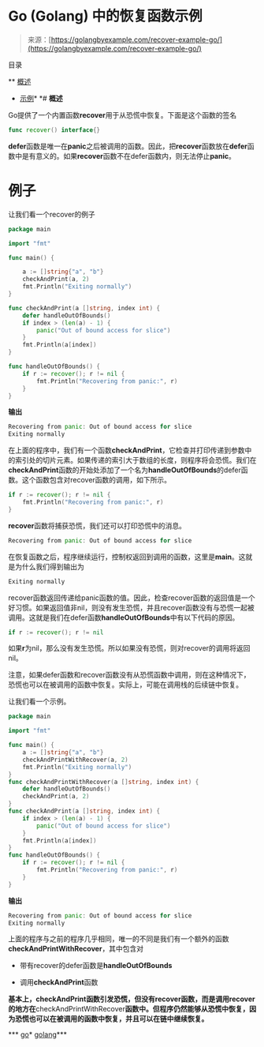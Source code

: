 <!--yml

类别：未分类

日期：2024-10-13 06:26:37

-->

# Go (Golang) 中的恢复函数示例

> 来源：[https://golangbyexample.com/recover-example-go/](https://golangbyexample.com/recover-example-go/)

目录

**   [概述](#Overview "Overview")

+   [示例](#Example "Example")*  *# **概述**

Go提供了一个内置函数**recover**用于从恐慌中恢复。下面是这个函数的签名

```go
func recover() interface{}
```

**defer**函数是唯一在**panic**之后被调用的函数。因此，把**recover**函数放在**defer**函数中是有意义的。如果**recover**函数不在defer函数内，则无法停止**panic**。

# **例子**

让我们看一个recover的例子

```go
package main

import "fmt"

func main() {

	a := []string{"a", "b"}
	checkAndPrint(a, 2)
	fmt.Println("Exiting normally")
}

func checkAndPrint(a []string, index int) {
	defer handleOutOfBounds()
	if index > (len(a) - 1) {
		panic("Out of bound access for slice")
	}
	fmt.Println(a[index])
}

func handleOutOfBounds() {
	if r := recover(); r != nil {
		fmt.Println("Recovering from panic:", r)
	}
}
```

**输出**

```go
Recovering from panic: Out of bound access for slice
Exiting normally
```

在上面的程序中，我们有一个函数**checkAndPrint**，它检查并打印传递到参数中的索引处的切片元素。如果传递的索引大于数组的长度，则程序将会恐慌。我们在**checkAndPrint**函数的开始处添加了一个名为**handleOutOfBounds**的defer函数。这个函数包含对recover函数的调用，如下所示。

```go
if r := recover(); r != nil {
    fmt.Println("Recovering from panic:", r)
}
```

**recover**函数将捕获恐慌，我们还可以打印恐慌中的消息。

```go
Recovering from panic: Out of bound access for slice
```

在恢复函数之后，程序继续运行，控制权返回到调用的函数，这里是**main**。这就是为什么我们得到输出为

```go
Exiting normally
```

recover函数返回传递给panic函数的值。因此，检查recover函数的返回值是一个好习惯。如果返回值非nil，则没有发生恐慌，并且recover函数没有与恐慌一起被调用。这就是我们在defer函数**handleOutOfBounds**中有以下代码的原因。

```go
if r := recover(); r != nil 
```

如果**r**为nil，那么没有发生恐慌。所以如果没有恐慌，则对recover的调用将返回nil。

注意，如果defer函数和recover函数没有从恐慌函数中调用，则在这种情况下，恐慌也可以在被调用的函数中恢复。实际上，可能在调用栈的后续链中恢复。

让我们看一个示例。

```go
package main

import "fmt"

func main() {
    a := []string{"a", "b"}
    checkAndPrintWithRecover(a, 2)
    fmt.Println("Exiting normally")
}
func checkAndPrintWithRecover(a []string, index int) {
    defer handleOutOfBounds()
    checkAndPrint(a, 2)
}
func checkAndPrint(a []string, index int) {
    if index > (len(a) - 1) {
        panic("Out of bound access for slice")
    }
    fmt.Println(a[index])
}
func handleOutOfBounds() {
    if r := recover(); r != nil {
        fmt.Println("Recovering from panic:", r)
    }
}
```

**输出**

```go
Recovering from panic: Out of bound access for slice
Exiting normally
```

上面的程序与之前的程序几乎相同，唯一的不同是我们有一个额外的函数**checkAndPrintWithRecover**，其中包含对

+   带有recover的defer函数是**handleOutOfBounds**

+   调用**checkAndPrint**函数

**基本上，**checkAndPrint**函数引发恐慌，但没有recover函数，而是调用recover的地方在**checkAndPrintWithRecover**函数中。但程序仍然能够从恐慌中恢复，因为恐慌也可以在被调用的函数中恢复，并且可以在链中继续恢复。**

***   [go](https://golangbyexample.com/tag/go/)*   [golang](https://golangbyexample.com/tag/golang/)***
